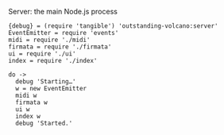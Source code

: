 Server: the main Node.js process

    {debug} = (require 'tangible') 'outstanding-volcano:server'
    EventEmitter = require 'events'
    midi = require './midi'
    firmata = require './firmata'
    ui = require './ui'
    index = require './index'

    do ->
      debug 'Starting…'
      w = new EventEmitter
      midi w
      firmata w
      ui w
      index w
      debug 'Started.'
